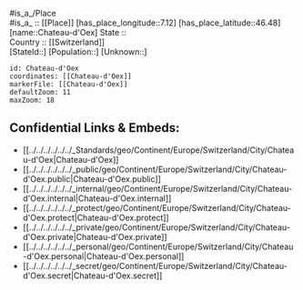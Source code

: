 ﻿---
location: [46.48,7.12] 
mapzoom: [7,12] 
mapmarker: city 
type: City
tags:
- geo/City


SpocWebEntityId: 29555
isDeleted: false
confidential: public

---
#is_a_/Place  
#is_a_ :: [[Place]] 
[has_place_longitude::7.12] 
[has_place_latitude::46.48] 
[name::Chateau-d'Oex] 
State ::  
Country :: [[Switzerland]]  
[StateId::] 
[Population::] 
[Unknown::] 


```leaflet
id: Chateau-d'Oex
coordinates: [[Chateau-d'Oex]] 
markerFile: [[Chateau-d'Oex]] 
defaultZoom: 11 
maxZoom: 18
```


## Confidential Links & Embeds: 
- [[../../../../../../_Standards/geo/Continent/Europe/Switzerland/City/Chateau-d'Oex|Chateau-d'Oex]] 
- [[../../../../../../_public/geo/Continent/Europe/Switzerland/City/Chateau-d'Oex.public|Chateau-d'Oex.public]] 
- [[../../../../../../_internal/geo/Continent/Europe/Switzerland/City/Chateau-d'Oex.internal|Chateau-d'Oex.internal]] 
- [[../../../../../../_protect/geo/Continent/Europe/Switzerland/City/Chateau-d'Oex.protect|Chateau-d'Oex.protect]] 
- [[../../../../../../_private/geo/Continent/Europe/Switzerland/City/Chateau-d'Oex.private|Chateau-d'Oex.private]] 
- [[../../../../../../_personal/geo/Continent/Europe/Switzerland/City/Chateau-d'Oex.personal|Chateau-d'Oex.personal]] 
- [[../../../../../../_secret/geo/Continent/Europe/Switzerland/City/Chateau-d'Oex.secret|Chateau-d'Oex.secret]] 
